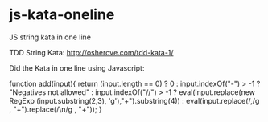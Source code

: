 # js-kata-oneline
JS string kata in one line

TDD String Kata: http://osherove.com/tdd-kata-1/

Did the Kata in one line using Javascript: 

function add(input){
	return (input.length == 0) ? 0 : input.indexOf("-") > -1 ? "Negatives not allowed" : input.indexOf("//") > -1 ? eval(input.replace(new RegExp (input.substring(2,3), 'g'),"+").substring(4)) : eval(input.replace(/,/g , "+").replace(/\n/g , "+"));
}
